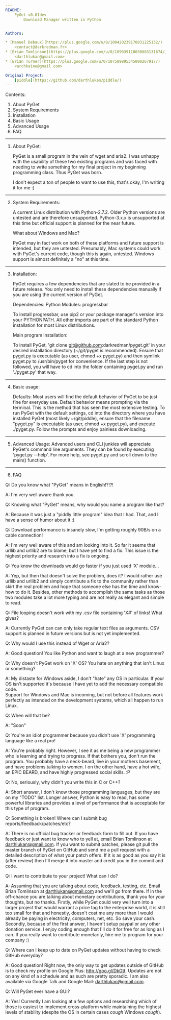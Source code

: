 ```yaml
---
README:
	PyGet-v0.01dev
		Download Manager written in Python


Authors:

* [Manuel Debaux](https://plus.google.com/u/0/100420239170831225132/)
    <contact@darkredman.fr>
* [Brian Tomlinson](https://plus.google.com/u/0/109039118030883131674/)
    <darthlukan@gmail.com>
* [Brian Turner](https://plus.google.com/u/0/107589895345000267917/)
    <archkaine@gmail.com>

Original Project:
    [piddle](https://github.com/darthlukan/piddle/)
---
```


Contents:

1. About PyGet
2. System Requirements
3. Installation
4. Basic Usage
5. Advanced Usage
6. FAQ

---

1. About PyGet:

    PyGet is a small program in the vein of wget and aria2.
    I was unhappy with the usability of these two existing programs
    and was faced with needing to write something for my final project
    in my beginning programming class.  Thus PyGet was born.

    I don't expect a ton of people to want to use this, that's okay,
    I'm writing it for me :)

---

2. System Requirements:

    A current Linux distribution with Python-2.7.2. Older Python versions are
    untested and are therefore unsupported.  Python-3.x.x is unsupported at this time
    but official support is planned for the near future.

    What about Windows and Mac?
        
    PyGet may in fact work on both of these platforms and future support is
    intended, but they are untested.  Presumably, Mac systems could work with
    PyGet's current code, though this is again, untested.  Windows support is almost
    definitely a "no" at this time.

---

3. Installation:

    PyGet requires a few dependencies that are slated to be provided in a 
    future release.  You only need to install these dependencies manually if you
    are using the current version of PyGet.

    Dependencies:
        Python Modules: progressbar 

    To install progressbar, use pip2 or your package manager's version into your 
    PYTHONPATH.  All other imports are part of the standard Python installation for
    most Linux distributions.

    Main program installation:

    To install PyGet, 'git clone git@github.com:darkredman/pyget.git' in your desired
    installation directory (~/git/pyget is recommended).  Ensure that pyget.py is 
    executable (as user, chmod +x pyget.py) and then symlink pyget.py to /usr/bin/pyget 
    for convenience.  If the last step is not followed, you will have to cd into the folder
    containing pyget.py and run './pyget.py' that way. 

---

4. Basic usage:

    Defaults:
    Most users will find the default behavior of PyGet to be just fine for everyday
    use.  Default behavior means prompting via the terminal.  This is the method that 
    has seen the most extensive testing.  To run PyGet with the default settings, cd 
    into the directory where you have installed PyGet (most likely ~/git/piddle), ensure
    that the filename "pyget.py" is executable (as user, chmod +x pyget.py), and execute
    ./pyget.py.  Follow the prompts and enjoy painless downloading.

---

5. Advanced Usage:
    Advanced users and CLI junkies will appreciate PyGet's command line arguments.
    They can be found by executing 'pyget.py --help'.  For more help, see pyget.py and scroll
    down to the main() function.

---

6. FAQ



Q: Do you know what "PyGet" means in English!?!?!

A: I'm very well aware thank you.


Q: Knowing what "PyGet" means, why would you name a program like that?

A: Because it was just a "piddly little program" idea that I had.  That, and I 
have a sense of humor about it :)


Q: Download performance is insanely slow, I'm getting roughly 90B/s on a cable connection!

A: I'm very well aware of this and am looking into it.  So far it seems that 
urllib and urllib2 are to blame, but I have yet to find a fix.  This issue is
the highest priority and research into a fix is ongoing.


Q: You know the downloads would go faster if you just used 'X' module...

A: Yep, but then that doesn't solve the problem, does it?  I would rather use
urllib and urllib2 and simply contribute a fix to the community rather than skirt
the real problem and hope that someone else has the time and know-how to do it.
    Besides, other methods to accomplish the same tasks as those two modules take a lot
more typing and are not really as elegant and simple to read.


Q: File looping doesn't work with my .csv file containing 'X#' of links! What gives?

A: Currently PyGet can can only take regular text files as arguments.  CSV support
is planned in future versions but is not yet implemented.


Q: Why would I use this instead of Wget or Aria2?

A: Good question! You like Python and want to laugh at a new programmer?


Q: Why doesn't PyGet work on 'X' OS?  You hate on anything that isn't Linux or something?

A: My distaste for Windows aside, I don't "hate" any OS in particular.  If your OS
isn't supported it's because I have yet to add the necessary compatible code.  
    Support for Windows and Mac is incoming, but not before all features work perfectly
as intended on the development systems, which all happen to run Linux.


Q: When will that be?

A: "Soon"


Q: You're an idiot programmer because you didn't use 'X' programming language like
a real pro!

A: You're probably right.  However, I see it as me being a new programmer who is
learning and trying to progress.  If that bothers you, don't run the program.  You
probably have a neck-beard, live in your mothers basement, and have problems talking to women.
I on the other hand, have a hot wife, an EPIC BEARD, and have highly progressed social skills. :P


Q: No, seriously, why didn't you write this in C or C++?

A: Short answer, I don't know those programming languages, but they are on my 
"TODO" list.  Longer answer, Python is easy to read, has some powerful libraries
and provides a level of performance that is acceptable for this type of program.


Q: Something is broken! Where can I submit bug reports/feedback/patches/etc?

A: There is no official bug tracker or feedback form to fill out.  If you have feedback
or just want to know who to yell at, email Brian Tomlinson at darthlukan@gmail.com.
If you want to submit patches, please git pull the master branch of PyGet on GitHub
and send me a pull request with a detailed description of what your patch offers.
    If it is as good as you say it is (after review) then I'll merge it into master
and credit you in the commit and code.


Q: I want to contribute to your project! What can I do?

A: Assuming that you are talking about code, feedback, testing, etc.  Email 
Brian Tomlinson at darthlukan@gmail.com and we'll go from there.  If in the off-chance 
you are talking about monetary contributions, thank you for your thoughts, but no thanks.
    Firstly, while PyGet could very well turn into a larger project that would warrant 
a price tag to the enterprise world, it is still too small for that and honestly, doesn't cost
me any more than I would already be paying in electricity, computers, net, etc.  So save
your cash.  Secondly, because of the first answer, I haven't setup paypal or any other
donation service.  I enjoy coding enough that I'll do it for free for as long as I can.
    If you really want to contribute monetarily, hire me to program for your company :)


Q: Where can I keep up to date on PyGet updates without having to check GitHub
everyday?

A: Good question! Right now, the only way to get updates outside of GitHub is
to check my profile on Google Plus: http://goo.gl/DkGtt.  Updates are not on any
kind of a schedule and as such are pretty sporadic.  I am also available via
Google Talk and Google Mail: darthlukan@gmail.com.    


Q: Will PyGet ever have a GUI?

A: Yes! Currently I am looking at a few options and researching which of those 
is easiest to implement cross-platform while maintaining the highest levels of 
stability (despite the OS in certain cases *cough* Windows *cough*).